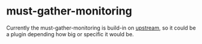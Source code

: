 # must-gather-monitoring

Currently the must-gather-monitoring is build-in on [upstream](https://github.com/openshift/must-gather/pull/214), so it could be a plugin depending how big or specific it would be.
